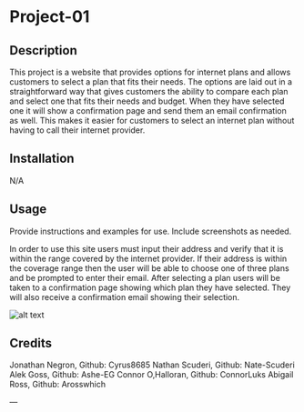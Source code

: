 # Project-01


## Description

This project is a website that provides options for internet plans and allows customers to select a plan that fits their needs. The options are laid out in a straightforward way that gives customers the ability to compare each plan and select one that fits their needs and budget. When they have selected one it will show a confirmation page and send them an email confirmation as well. This makes it easier for customers to select an internet plan without having to call their internet provider.   


## Installation

N/A

## Usage

Provide instructions and examples for use. Include screenshots as needed.

In order to use this site users must input their address and verify that it is within the range covered by the internet provider. If their address is within the coverage range then the user will be able to choose one of three plans and be prompted to enter their email. After selecting a plan users will be taken to a confirmation page showing which plan they have selected. They will also receive a confirmation email showing their selection. 

![alt text](assets/images/screenshot.png)

## Credits

Jonathan Negron, Github: Cyrus8685
Nathan Scuderi, Github: Nate-Scuderi
Alek Goss, Github: Ashe-EG
Connor O,Halloran, Github: ConnorLuks 
Abigail Ross, Github: Arosswhich


—

